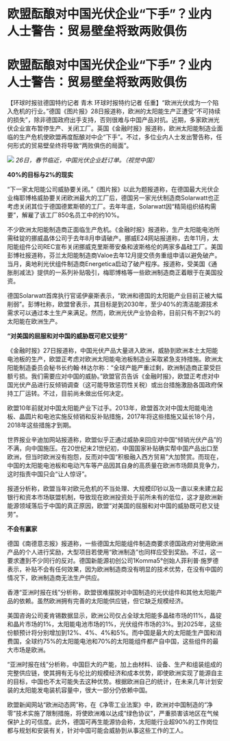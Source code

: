 # 欧盟酝酿对中国光伏企业“下手”？业内人士警告：贸易壁垒将致两败俱伤

# 欧盟酝酿对中国光伏企业“下手”？业内人士警告：贸易壁垒将致两败俱伤

【环球时报驻德国特约记者 青木 环球时报特约记者
任重】“欧洲光伏成为一个陷入危机的行业。”德国《图片报》28日报道称，欧洲的太阳能生产正遭受“不可持续的损失”，除非德国政府出手支持，否则很难与中国产品对抗。近期，多家欧洲光伏企业宣布暂停生产、关闭工厂。英国《金融时报》报道称，欧洲太阳能制造业面临的生产危机使欧盟再度酝酿对中企“下手”。不过，多位业内人士发出警告称，任何形式的贸易壁垒终将导致“两败俱伤的局面”。

![](https://inews.gtimg.com/om_bt/O8WsTzDht8MpJNqykwqrWFSt9MKBrsNypBe7rIj-2sEawAA/1000)
_26日，春节临近，中国光伏企业赶订单。（视觉中国）_

**40%的目标与2%的现实**

“下一家太阳能公司威胁要关闭。”《图片报》以此为题报道称，在德国最大光伏企业梅耶博格威胁要关闭欧洲最大的工厂后，德国另一家光伏制造商Solarwatt也正考虑关闭其位于德国德累斯顿的工厂。去年年底，Solarwatt因“精简组织结构需要”，解雇了该工厂850名员工中的约10%。

不少欧洲太阳能制造商正面临生产危机。《金融时报》报道称，生产太阳能电池所需硅锭的挪威晶体公司于去年8月申请破产。挪威E24网站报道称，去年11月，太阳能组件公司REC宣布关闭挪威克里斯蒂安桑和波斯格伦的两家多晶硅工厂。美国彭博社报道称，芬兰太阳能制造商Valoe去年12月提交债务重组申请以避免破产。当月，奥地利光伏组件制造商Energetica启动了破产程序。报道称，受美国《通胀削减法》提供的一系列补贴吸引，梅耶博格等一些欧洲制造商正着眼于在美国投资。

德国Solarwatt首席执行官诺伊豪斯表示，“欧洲和德国的太阳能产业目前正被大幅削弱”。彭博社称，欧盟曾表示，其目标是到2030年，至少40%的清洁能源技术需求可以通过本土生产来满足。然而，欧洲光伏产业协会称，目前只有不到2%的太阳能在欧洲生产。

**“对美国的屈服和对中国的威胁既可悲又徒劳”**

《金融时报》27日报道称，中国光伏产品大量进入欧洲，威胁到欧洲本土太阳能电池板的生产，欧盟正考虑对欧洲太阳能电池板制造业采取紧急支持措施。欧洲太阳能制造委员会秘书长约翰·林达尔称：“全球产能严重过剩，欧洲制造商正蒙受巨额亏损。我们需要应对中国的威胁。”欧盟官员告诉《金融时报》，欧盟正考虑对中国光伏产品进行反倾销调查（这可能导致惩罚性关税）或出台措施激励各国政府保持工厂运转。不过，目前尚未做出任何决定。

欧盟10年前就对中国太阳能产业下过手。2013年，欧盟首次对中国太阳能电池板、晶圆片和电池实施反倾销和反补贴措施，2017年将这些措施又延长18个月，2018年这些措施才到期。

世界报业辛迪加网站报道称，欧盟似乎正通过威胁来回应对中国“倾销光伏产品”的不满，向中国施压。在20世纪末21世纪初，中国国家补贴确实帮中国产品出口至欧洲，但当时欧洲没有抱怨，反而对中国“积极融入西方贸易”大加赞赏。而现在，中国的太阳能电池板和电动汽车等产品因其自身的高质量在欧洲市场颇具竞争力，这时指责中国只会“让人惊讶”。

报道分析称，欧盟当年对欧元危机的不当处理、大规模印钞以及一直以来未建立起银行和资本市场联盟机制，导致现在欧洲投资处于前所未有的低位，这才是欧洲新能源领域落后于中国的真正原因，欧盟“对美国的屈服和对中国的威胁既可悲又徒劳”。

**不会有赢家**

德国《南德意志报》报道称，一些德国太阳能组件制造商要求德国政府对使用欧洲产品的个人进行奖励，大型项目若使用“欧洲制造”也同样应受到奖励。不过，这一要求遭到不少同行的反对。德国新能源初创公司1Komma5°创始人菲利普·施罗德表示，补贴不会有任何效果，因为欧洲制造商没有明显的技术优势，在没有中国的情况下，欧洲制造商无法生产供应。

香港“亚洲时报在线”分析称，欧盟很难摆脱对中国制造的光伏组件和其他太阳能产品的依赖。虽然欧洲拥有完善的太阳能供应链，但它缺乏规模经济。

美国咨询公司麦肯锡数据显示，欧洲公司仅占全球太阳能多晶硅市场的11%，晶锭和晶片市场的1%，太阳能电池市场的1%，光伏组件市场的3%。到2025年，这些份额预计将分别增加到12%、4%、4%和5%。而中国是最大的太阳能生产国和消费国，全球约75%的太阳能电池和70%的太阳能组件都产自中国，这些组件的最大市场是欧洲。

“亚洲时报在线”分析称，中国巨大的产能，加上由材料、设备、生产和组装组成的完整供应链，使其拥有无与伦比的规模经济和成本优势，即使欧洲实现了能源自主的目标，中国也不太可能失去这种优势。根据欧洲自己的统计，在未来几年计划安装的太阳能发电装机容量中，很大一部分仍依赖中国。

欧盟新闻网站“欧洲动态网”称，在《净零工业法案》中，欧洲对中国制造的“净零”技术实施了限制措施，将使欧洲难以达成“绿色协议”，严重损害该地区在气候保护上的可信度。此外，德国可再生能源协会称，太阳能行业超90%的工作岗位都与规划和安装有关，针对中国可能会威胁到从事这些工作的工人。


